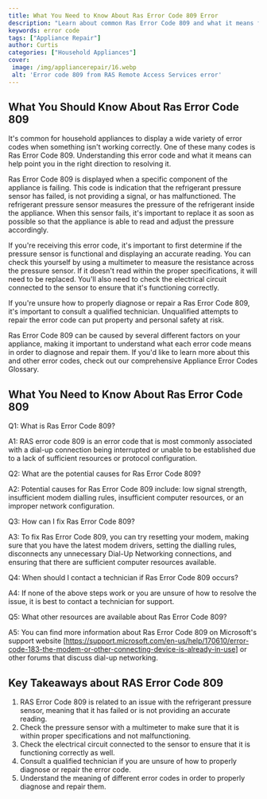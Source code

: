 ```yaml
---
title: What You Need to Know About Ras Error Code 809 Error
description: "Learn about common Ras Error Code 809 and what it means for your device Find out how to troubleshoot and fix the problem to regain access to your system"
keywords: error code
tags: ["Appliance Repair"]
author: Curtis
categories: ["Household Appliances"]
cover: 
 image: /img/appliancerepair/16.webp
 alt: 'Error code 809 from RAS Remote Access Services error'
---
```

## What You Should Know About Ras Error Code 809

It's common for household appliances to display a wide variety of error codes when something isn't working correctly. One of these many codes is Ras Error Code 809. Understanding this error code and what it means can help point you in the right direction to resolving it.

Ras Error Code 809 is displayed when a specific component of the appliance is failing. This code is indication that the refrigerant pressure sensor has failed, is not providing a signal, or has malfunctioned. The refrigerant pressure sensor measures the pressure of the refrigerant inside the appliance. When this sensor fails, it's important to replace it as soon as possible so that the appliance is able to read and adjust the pressure accordingly.

If you're receiving this error code, it's important to first determine if the pressure sensor is functional and displaying an accurate reading. You can check this yourself by using a multimeter to measure the resistance across the pressure sensor. If it doesn't read within the proper specifications, it will need to be replaced. You'll also need to check the electrical circuit connected to the sensor to ensure that it's functioning correctly.

If you're unsure how to properly diagnose or repair a Ras Error Code 809, it's important to consult a qualified technician. Unqualified attempts to repair the error code can put property and personal safety at risk.

Ras Error Code 809 can be caused by several different factors on your appliance, making it important to understand what each error code means in order to diagnose and repair them. If you'd like to learn more about this and other error codes, check out our comprehensive Appliance Error Codes Glossary.

## What You Need to Know About Ras Error Code 809

Q1: What is Ras Error Code 809? 

A1: RAS error code 809 is an error code that is most commonly associated with a dial-up connection being interrupted or unable to be established due to a lack of sufficient resources or protocol configuration. 

Q2: What are the potential causes for Ras Error Code 809? 

A2: Potential causes for Ras Error Code 809 include: low signal strength, insufficient modem dialling rules, insufficient computer resources, or an improper network configuration. 

Q3: How can I fix Ras Error Code 809? 

A3: To fix Ras Error Code 809, you can try resetting your modem, making sure that you have the latest modem drivers, setting the dialling rules, disconnects any unnecessary Dial-Up Networking connections, and ensuring that there are sufficient computer resources available. 

Q4: When should I contact a technician if Ras Error Code 809 occurs? 

A4: If none of the above steps work or you are unsure of how to resolve the issue, it is best to contact a technician for support. 

Q5: What other resources are available about Ras Error Code 809? 

A5: You can find more information about Ras Error Code 809 on Microsoft's support website [https://support.microsoft.com/en-us/help/170610/error-code-183-the-modem-or-other-connecting-device-is-already-in-use] or other forums that discuss dial-up networking.

## Key Takeaways about RAS Error Code 809
1. RAS Error Code 809 is related to an issue with the refrigerant pressure sensor, meaning that it has failed or is not providing an accurate reading.
2. Check the pressure sensor with a multimeter to make sure that it is within proper specifications and not malfunctioning.
3. Check the electrical circuit connected to the sensor to ensure that it is functioning correctly as well.
4. Consult a qualified technician if you are unsure of how to properly diagnose or repair the error code.
5. Understand the meaning of different error codes in order to properly diagnose and repair them.
